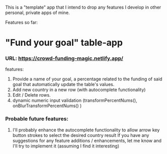 This is a "template" app that I intend to drop any features I develop in other personal, private apps of mine.

Features so far:

# "Fund your goal" table-app

### URL: https://crowd-funding-magic.netlify.app/

features:

1.  Provide a name of your goal, a percentage related to the funding of said goal that automatically update the table's values.
2.  Add new country in a new row (with autocomplete functionality)
3.  Edit / Delete rows.
4.  dynamic numeric input validation (transformPercentNums(), onBlurTransformPercentNums() )

### Probable future features:

1. I'll probably enhance the autocomplete functionality to allow arrow key button strokes to select the desired country result
   If you have any suggestions for any feature additions / enhancements, let me know and I'll try to implement it (assuming I find it interesting)

###
